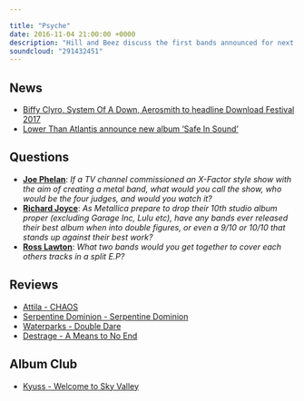```yaml
---

title: "Psyche"
date: 2016-11-04 21:00:00 +0000
description: "Hill and Beez discuss the first bands announced for next year’s Download festival, there’s a look at the albums from Atilla, Waterparks, Destrage and the Killswitch Engage and Cannibal Corpse side-project Serpentine Dominion and they close out by giving praise to the beast that is Kyuss’s Welcome To Sky Valley on this week’s Album Club. PSYCHE!"
soundcloud: "291432451"
---
```


## News

* [Biffy Clyro, System Of A Down, Aerosmith to headline Download Festival 2017](http://www.nme.com/news/music/biffy-clyro-system-aerosmith-headline-download-festival-2017-1820073)
* [Lower Than Atlantis announce new album ‘Safe In Sound’](http://diymag.com/2016/10/31/lower-than-atlantis-new-album-safe-in-sound)

## Questions

* **[Joe Phelan](https://www.facebook.com/thatsnotmetalpodcast/photos/a.1814755825417620.1073741828.1814737015419501/1986925078200693/?type=3&comment_id=1986936504866217&comment_tracking=%7B%22tn%22%3A%22R9%22%7D)**: _If a TV channel commissioned an X-Factor style show with the aim of creating a metal band, what would you call the show, who would be the four judges, and would you watch it?_
* **[Richard Joyce](https://www.facebook.com/thatsnotmetalpodcast/photos/a.1814755825417620.1073741828.1814737015419501/1986925078200693/?type=3&comment_id=1986995614860306&comment_tracking=%7B%22tn%22%3A%22R9%22%7D)**: _As Metallica prepare to drop their 10th studio album proper (excluding Garage Inc, Lulu etc), have any bands ever released their best album when into double figures, or even a 9/10 or 10/10 that stands up against their best work?_
* **[Ross Lawton](https://www.facebook.com/thatsnotmetalpodcast/photos/a.1814755825417620.1073741828.1814737015419501/1986925078200693/?type=3&comment_id=1987037011522833&comment_tracking=%7B%22tn%22%3A%22R9%22%7D)**: _What two bands would you get together to cover each others tracks in a split E.P?_

## Reviews

* [Attila - CHAOS](https://itunes.apple.com/gb/album/chaos/id1155228261)
* [Serpentine Dominion - Serpentine Dominion](https://itunes.apple.com/gb/album/serpentine-dominion/id1141476317)
* [Waterparks - Double Dare](https://itunes.apple.com/gb/album/double-dare/id1144472083)
* [Destrage - A Means to No End](https://itunes.apple.com/gb/album/a-means-to-no-end/id1145998885)

## Album Club

* [Kyuss - Welcome to Sky Valley](https://itunes.apple.com/gb/album/sky-valley/id308694467)
